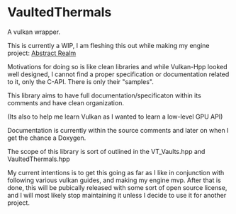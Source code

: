 # VaultedThermals
A vulkan wrapper.


This is currently a WIP, I am fleshing this out while making my engine project:
[Abstract Realm](https://github.com/Ed94/AbstractRealm)

Motivations for doing so is like clean libraries and while Vulkan-Hpp looked well designed, I cannot find a proper specification or documentation related to it, only the C-API. There is only their "samples". 

This library aims to have full documentation/specificaton within its comments and have clean organization. 

(Its also to help me learn Vulkan as I wanted to learn a low-level GPU API)

Documentation is currently within the source comments and later on when I get the chance a Doxygen.

The scope of this library is sort of outlined in the VT_Vaults.hpp and VaultedThermals.hpp

My current intentions is to get this going as far as I like in conjunction with following various vulkan guides, and making my engine mvp. After that is done, this will be pubically released with some sort of open source license, and I will most likely stop maintaining it unless I decide to use it for another project.


